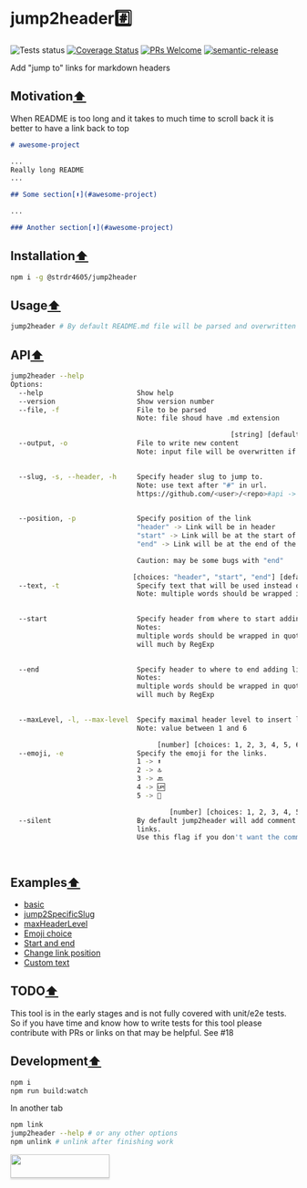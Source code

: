# jump2header#️⃣

![Tests status](https://github.com/strdr4605/jump2header/workflows/Tests/badge.svg)
[![Coverage Status](https://coveralls.io/repos/github/strdr4605/jump2header/badge.svg?branch=master)](https://coveralls.io/github/strdr4605/jump2header?branch=master)
[![PRs Welcome](https://img.shields.io/badge/PRs-welcome-brightgreen.svg?style=flat-square)](http://makeapullrequest.com)
[![semantic-release](https://img.shields.io/badge/%20%20%F0%9F%93%A6%F0%9F%9A%80-semantic--release-e10079.svg)](https://github.com/semantic-release/semantic-release)

Add "jump to" links for markdown headers

## Motivation[⬆](#jump2header️⃣)

When README is too long and it takes to much time to scroll back it is better to have a link back to top

```md
# awesome-project

...
Really long README
...

## Some section[⬆️](#awesome-project)

...

### Another section[⬆️](#awesome-project)
```

## Installation[⬆](#jump2header️⃣)

```bash
npm i -g @strdr4605/jump2header
```

## Usage[⬆](#jump2header️⃣)

```bash
jump2header # By default README.md file will be parsed and overwritten
```

## API[⬆](#jump2header️⃣)

```bash
jump2header --help
Options:
  --help                       Show help                                    [boolean]
  --version                    Show version number                          [boolean]
  --file, -f                   File to be parsed
                               Note: file shoud have .md extension

                                                      [string] [default: "README.md"]
  --output, -o                 File to write new content
                               Note: input file will be overwritten if not provided

                                                                             [string]
  --slug, -s, --header, -h     Specify header slug to jump to.
                               Note: use text after "#" in url.
                               https://github.com/<user>/<repo>#api -> api

                                                                             [string]
  --position, -p               Specify position of the link
                               "header" -> Link will be in header
                               "start" -> Link will be at the start of the section
                               "end" -> Link will be at the end of the section

                               Caution: may be some bugs with "end"

                              [choices: "header", "start", "end"] [default: "header"]
  --text, -t                   Specify text that will be used instead of emoji
                               Note: multiple words should be wrapped in quotes ""

                                                                             [string]
  --start                      Specify header from where to start adding links.
                               Notes:
                               multiple words should be wrapped in quotes ""
                               will much by RegExp

                                                                             [string]
  --end                        Specify header to where to end adding links.
                               Notes:
                               multiple words should be wrapped in quotes ""
                               will much by RegExp

                                                                             [string]
  --maxLevel, -l, --max-level  Specify maximal header level to insert links.
                               Note: value between 1 and 6

                                    [number] [choices: 1, 2, 3, 4, 5, 6] [default: 6]
  --emoji, -e                  Specify the emoji for the links.
                               1 -> ⬆
                               2 -> 🔝
                               3 -> 🔙
                               4 -> 🆙
                               5 -> 🔼

                                       [number] [choices: 1, 2, 3, 4, 5] [default: 1]
  --silent                     By default jump2header will add comment to created
                               links.
                               Use this flag if you don't want the comment

                                                                            [boolean]
```

## Examples[⬆](#jump2header️⃣)

- [basic](examples/basic.md)
- [jump2SpecificSlug](examples/jump2SpecificSlug.md)
- [maxHeaderLevel](examples/maxHeaderLevel.md)
- [Emoji choice](examples/emojiChoice.md)
- [Start and end](examples/startEnd.md)
- [Change link position](examples/position.md)
- [Custom text](examples/text.md)

## TODO[⬆](#jump2header️⃣)

This tool is in the early stages and is not fully covered with unit/e2e tests. So if you have time and know how to write tests for this tool please contribute with PRs or links on that may be helpful. See #18

## Development[⬆](#jump2header️⃣)

```bash
npm i
npm run build:watch
```

In another tab

```bash
npm link
jump2header --help # or any other options
npm unlink # unlink after finishing work
```

<a href="https://www.buymeacoffee.com/strdr4605"><img src="https://www.buymeacoffee.com/assets/img/custom_images/orange_img.png" style="height: 41px !important;width: 174px !important;box-shadow: 0px 3px 2px 0px rgba(190, 190, 190, 0.5) !important;-webkit-box-shadow: 0px 3px 2px 0px rgba(190, 190, 190, 0.5) !important;"  target="_blank"></a>
